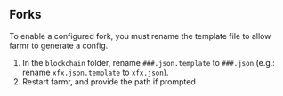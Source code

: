## Forks
To enable a configured fork, you must rename the template file to allow farmr to generate a config.

1. In the `blockchain` folder, rename `###.json.template` to `###.json` (e.g.: rename ```xfx.json.template``` to ```xfx.json```).
1. Restart farmr, and provide the path if prompted
